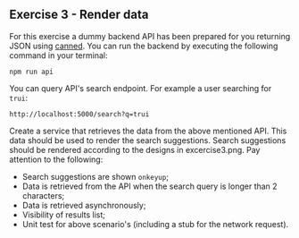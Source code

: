 ## Exercise 3 - Render data

For this exercise a dummy backend API has been prepared for you returning JSON using [canned](https://github.com/sideshowcoder/canned). You can run the backend by executing the following command in your terminal:

```
npm run api
```

You can query API's search endpoint. For example a user searching for `trui`:
```
http://localhost:5000/search?q=trui
```

Create a service that retrieves the data from the above mentioned API. This data should be used to render the search suggestions. Search suggestions should be rendered according to the designs in excercise3.png. Pay attention to the following:

- Search suggestions are shown `onkeyup`;
- Data is retrieved from the API when the search query is longer than 2 characters;
- Data is retrieved asynchronously;
- Visibility of results list;
- Unit test for above scenario's (including a stub for the network request).